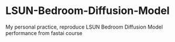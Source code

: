 # LSUN-Bedroom-Diffusion-Model
My personal practice, reproduce LSUN Bedroom Diffusion Model performance from fastai course
